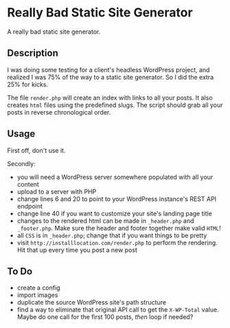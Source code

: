 Really Bad Static Site Generator
================================
A really bad static site generator.

Description
-----------
I was doing some testing for a client's headless WordPress project, and realized I was 75% of the way to a static site generator. So I did the extra 25% for kicks.

The file `render.php` will create an index with links to all your posts. It also creates `html` files using the predefined slugs. The script should grab all your posts in reverse chronological order.

Usage
-----
First off, don't use it.

Secondly:
* you will need a WordPress server somewhere populated with all your content
* upload to a server with PHP
* change lines 6 and 20 to point to your WordPress instance's REST API endpoint
* change line 40 if you want to customize your site's landing page title
* changes to the rendered html can be made in `_header.php` and `_footer.php`. Make sure the header and footer together make valid  `HTML`!
* all `CSS` is in `_header.php`; change that if you want things to be pretty
* visit `http://installlocation.com/render.php` to perform the rendering. Hit that up every time you post a new post  

To Do
-----
* create a config
* import images
* duplicate the source WordPress site's path structure
* find a way to eliminate that original API call to get the `X-WP-Total` value. Maybe do one call for the first 100 posts, _then_ loop if needed?